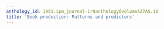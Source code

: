 ```yaml
---
anthology_id: 1991.ipm_journal-ir0anthology0volumeA27A5.10
title: 'Book production: Patterns and predictors'
---
```

